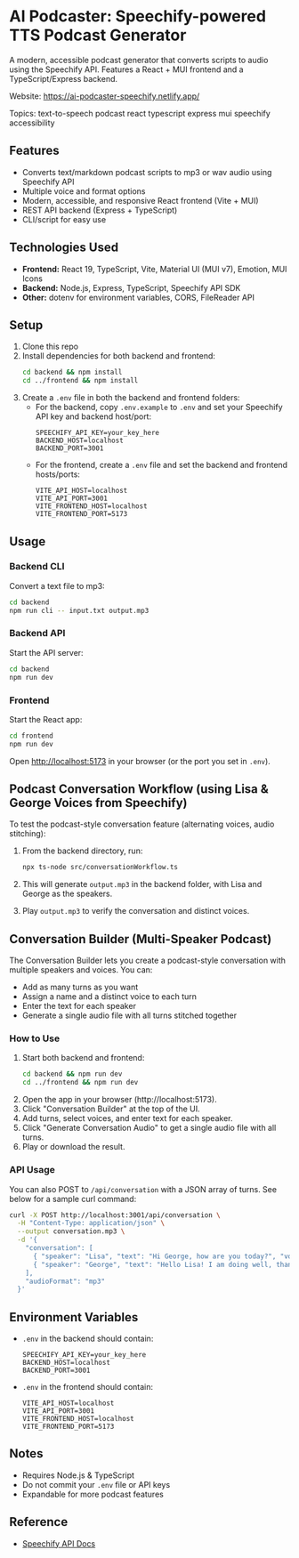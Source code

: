 # AI Podcaster: Speechify-powered TTS Podcast Generator

A modern, accessible podcast generator that converts scripts to audio using the Speechify API. Features a React + MUI frontend and a TypeScript/Express backend.

Website: https://ai-podcaster-speechify.netlify.app/

Topics: text-to-speech podcast react typescript express mui speechify accessibility

## Features

- Converts text/markdown podcast scripts to mp3 or wav audio using Speechify API
- Multiple voice and format options
- Modern, accessible, and responsive React frontend (Vite + MUI)
- REST API backend (Express + TypeScript)
- CLI/script for easy use

## Technologies Used

- **Frontend:** React 19, TypeScript, Vite, Material UI (MUI v7), Emotion, MUI Icons
- **Backend:** Node.js, Express, TypeScript, Speechify API SDK
- **Other:** dotenv for environment variables, CORS, FileReader API

## Setup

1. Clone this repo
2. Install dependencies for both backend and frontend:
   ```sh
   cd backend && npm install
   cd ../frontend && npm install
   ```
3. Create a `.env` file in both the backend and frontend folders:
   - For the backend, copy `.env.example` to `.env` and set your Speechify API key and backend host/port:
     ```env
     SPEECHIFY_API_KEY=your_key_here
     BACKEND_HOST=localhost
     BACKEND_PORT=3001
     ```
   - For the frontend, create a `.env` file and set the backend and frontend hosts/ports:
     ```env
     VITE_API_HOST=localhost
     VITE_API_PORT=3001
     VITE_FRONTEND_HOST=localhost
     VITE_FRONTEND_PORT=5173
     ```

## Usage

### Backend CLI

Convert a text file to mp3:

```sh
cd backend
npm run cli -- input.txt output.mp3
```

### Backend API

Start the API server:

```sh
cd backend
npm run dev
```

### Frontend

Start the React app:

```sh
cd frontend
npm run dev
```

Open [http://localhost:5173](http://localhost:5173) in your browser (or the port you set in `.env`).

## Podcast Conversation Workflow (using Lisa & George Voices from Speechify)

To test the podcast-style conversation feature (alternating voices, audio stitching):

1. From the backend directory, run:

   ```sh
   npx ts-node src/conversationWorkflow.ts
   ```

2. This will generate `output.mp3` in the backend folder, with Lisa and George as the speakers.

3. Play `output.mp3` to verify the conversation and distinct voices.

## Conversation Builder (Multi-Speaker Podcast)

The Conversation Builder lets you create a podcast-style conversation with multiple speakers and voices. You can:

- Add as many turns as you want
- Assign a name and a distinct voice to each turn
- Enter the text for each speaker
- Generate a single audio file with all turns stitched together

### How to Use

1. Start both backend and frontend:
   ```sh
   cd backend && npm run dev
   cd ../frontend && npm run dev
   ```
2. Open the app in your browser (http://localhost:5173).
3. Click "Conversation Builder" at the top of the UI.
4. Add turns, select voices, and enter text for each speaker.
5. Click "Generate Conversation Audio" to get a single audio file with all turns.
6. Play or download the result.

### API Usage

You can also POST to `/api/conversation` with a JSON array of turns. See below for a sample curl command:

```sh
curl -X POST http://localhost:3001/api/conversation \
  -H "Content-Type: application/json" \
  --output conversation.mp3 \
  -d '{
    "conversation": [
      { "speaker": "Lisa", "text": "Hi George, how are you today?", "voiceId": "lisa" },
      { "speaker": "George", "text": "Hello Lisa! I am doing well, thank you. How about you?", "voiceId": "george" }
    ],
    "audioFormat": "mp3"
  }'
```

## Environment Variables

- `.env` in the backend should contain:
  ```env
  SPEECHIFY_API_KEY=your_key_here
  BACKEND_HOST=localhost
  BACKEND_PORT=3001
  ```
- `.env` in the frontend should contain:
  ```env
  VITE_API_HOST=localhost
  VITE_API_PORT=3001
  VITE_FRONTEND_HOST=localhost
  VITE_FRONTEND_PORT=5173
  ```

## Notes

- Requires Node.js & TypeScript
- Do not commit your `.env` file or API keys
- Expandable for more podcast features

## Reference

- [Speechify API Docs](https://docs.speechify.com/)
